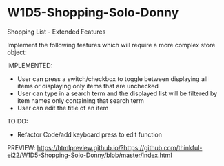 # W1D5-Shopping-Solo-Donny
Shopping List - Extended Features

Implement the following features which will require a more complex store object:

IMPLEMENTED:
* User can press a switch/checkbox to toggle between displaying all items or displaying only items that are unchecked
* User can type in a search term and the displayed list will be filtered by item names only containing that search term
* User can edit the title of an item

TO DO:
* Refactor Code/add keyboard press to edit function

PREVIEW:
https://htmlpreview.github.io/?https://github.com/thinkful-ei22/W1D5-Shopping-Solo-Donny/blob/master/index.html

